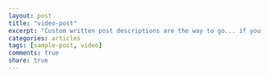 ```yaml
---
layout: post
title: "video-post"
excerpt: "Custom written post descriptions are the way to go... if you're not lazy."
categories: articles
tags: [sample-post, video]
comments: true
share: true
---
```

<div class="apester-media" data-media-id="5a5375cfa11df50001fa00a4" height="600"></div><script async src="//static.apester.com/js/sdk/v2.0/apester-javascript-sdk.min.js"></script>
